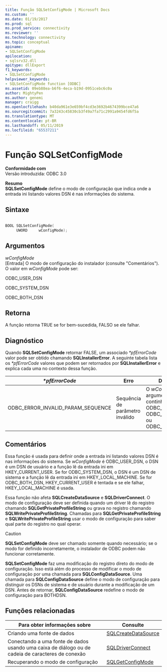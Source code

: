```yaml
---
title: Função SQLSetConfigMode | Microsoft Docs
ms.custom: ''
ms.date: 01/19/2017
ms.prod: sql
ms.prod_service: connectivity
ms.reviewer: ''
ms.technology: connectivity
ms.topic: conceptual
apiname:
- SQLSetConfigMode
apilocation:
- sqlsrv32.dll
apitype: dllExport
f1_keywords:
- SQLSetConfigMode
helpviewer_keywords:
- SQLSetConfigMode function [ODBC]
ms.assetid: 09eb88ea-b6f6-4eca-b19d-0951cebc6c0a
author: MightyPen
ms.author: genemi
manager: craigg
ms.openlocfilehash: b40da961e3e659bf4cd3e3692b4674399bce47a6
ms.sourcegitcommit: 7a3243c45830cb3f49a7fa71c2991a9454fd6f5a
ms.translationtype: MT
ms.contentlocale: pt-BR
ms.lasthandoff: 05/11/2019
ms.locfileid: "65537211"
---
```

# <a name="sqlsetconfigmode-function"></a>Função SQLSetConfigMode
**Conformidade com**  
 Versão introduzida: ODBC 3.0  
  
 **Resumo**  
 **SQLSetConfigMode** define o modo de configuração que indica onde a entrada ini listando valores DSN é nas informações do sistema.  
  
## <a name="syntax"></a>Sintaxe  
  
```cpp  
  
BOOL SQLSetConfigMode(  
     UWORD     wConfigMode);  
```  
  
## <a name="arguments"></a>Argumentos  
 *wConfigMode*  
 [Entrada] O modo de configuração do instalador (consulte "Comentários"). O valor em *wConfigMode* pode ser:  
  
 ODBC_USER_DSN  
  
 ODBC_SYSTEM_DSN  
  
 ODBC_BOTH_DSN  
  
## <a name="returns"></a>Retorna  
 A função retorna TRUE se for bem-sucedida, FALSO se ele falhar.  
  
## <a name="diagnostics"></a>Diagnóstico  
 Quando **SQLSetConfigMode** retornar FALSE, um associado  *\*pfErrorCode* valor pode ser obtido chamando **SQLInstallerError**. A seguinte tabela lista os  *\*pfErrorCode* valores que podem ser retornados por **SQLInstallerError** e explica cada uma no contexto dessa função.  
  
|*\*pfErrorCode*|Erro|Descrição|  
|---------------------|-----------|-----------------|  
|ODBC_ERROR_INVALID_PARAM_SEQUENCE|Sequência de parâmetro inválido|O *wConfigMode* argumento não continha ODBC_USER_DSN, ODBC_SYSTEM_DSN ou ODBC_BOTH_DSN.|  
  
## <a name="comments"></a>Comentários  
 Essa função é usada para definir onde a entrada ini listando valores DSN é nas informações do sistema. Se *wConfigMode* é ODBC_USER_DSN, o DSN é um DSN de usuário e a função lê da entrada ini em HKEY_CURRENT_USER. Se for ODBC_SYSTEM_DSN, o DSN é um DSN de sistema e a função lê da entrada ini em HKEY_LOCAL_MACHINE. Se for ODBC_BOTH_DSN, HKEY_CURRENT_USER é tentada e se ele falhar, HKEY_LOCAL_MACHINE é usada.  
  
 Essa função não afeta **SQLCreateDataSource** e **SQLDriverConnect**. O modo de configuração deve ser definida quando um driver lê do registro chamando **SQLGetPrivateProfileString** ou grava no registro chamando **SQLWritePrivateProfileString**. Chamadas para **SQLGetPrivateProfileString** e **SQLWritePrivateProfileString** usar o modo de configuração para saber qual parte do registro no qual operar.  
  
> [!CAUTION]  
>  **SQLSetConfigMode** deve ser chamado somente quando necessário; se o modo for definido incorretamente, o instalador de ODBC podem não funcionar corretamente.  
  
 **SQLSetConfigMode** faz uma modificação do registro direto do modo de configuração. Isso está além do processo de modificar o modo de configuração por uma chamada para **SQLConfigDataSource**. Uma chamada para **SQLConfigDataSource** define o modo de configuração para distinguir os DSNs de sistema e de usuário durante a modificação de um DSN. Antes de retornar, **SQLConfigDataSource** redefine o modo de configuração para BOTHDSN.  
  
## <a name="related-functions"></a>Funções relacionadas  
  
|Para obter informações sobre|Consulte|  
|---------------------------|---------|  
|Criando uma fonte de dados|[SQLCreateDataSource](../../../odbc/reference/syntax/sqlcreatedatasource-function.md)|  
|Conectando a uma fonte de dados usando uma caixa de diálogo ou de cadeia de caracteres de conexão|[SQLDriverConnect](../../../odbc/reference/syntax/sqldriverconnect-function.md)|  
|Recuperando o modo de configuração|[SQLGetConfigMode](../../../odbc/reference/syntax/sqlgetconfigmode-function.md)|
